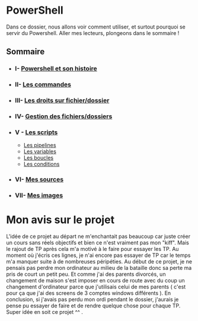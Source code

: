 # PowerShell

Dans ce dossier, nous allons voir comment utiliser, et surtout pourquoi se servir du Powershell. Aller mes lecteurs, plongeons dans le sommaire !


## Sommaire

- ### I- [Powershell et son histoire](https://github.com/taobourmaud/Linux_dossier/blob/main/Powershell_History.md)  
- ### II- [Les commandes](https://github.com/taobourmaud/Linux_dossier/blob/main/Commandes.md)  
- ### III- [Les droits sur fichier/dossier](https://github.com/taobourmaud/Linux_dossier/blob/main/droits.md) 
- ### IV- [Gestion des fichiers/dossiers](https://github.com/taobourmaud/Linux_dossier/blob/main/Gestion.md)      
- ### V - [Les scripts](https://github.com/taobourmaud/Linux_dossier/blob/main/script.md)   
    - [Les pipelines](https://github.com/taobourmaud/Linux_dossier/blob/main/pipeline.md)   
    - [Les variables](https://github.com/taobourmaud/Linux_dossier/blob/main/variables.md)   
    - [Les boucles](https://github.com/taobourmaud/Linux_dossier/blob/main/Boucles.md)   
    - [Les conditions](https://github.com/taobourmaud/Linux_dossier/blob/main/Conditions.md)   
- ### VI- [Mes sources](https://github.com/taobourmaud/Linux_dossier/blob/main/Sources.md)   
- ### VII- [Mes images](https://github.com/taobourmaud/Linux_dossier/tree/main/Images)   

#   

# Mon avis sur le projet   

L'idée de ce projet au départ ne m'enchantait pas beaucoup car juste créer un cours sans réels objectifs et bien ce n'est vraiment pas mon "kiff". Mais le rajout de TP après cela m'a motivé à le faire pour essayer les TP. Au moment où j'écris ces lignes, je n'ai encore pas essayer de TP car le temps m'a manquer suite à de nombreuses péripéties. Au début de ce projet, je ne pensais pas perdre mon ordinateur au milieu de la bataille donc sa perte ma pris de court un petit peu. Et comme j'ai des parents divorcés, un changement de maison s'est imposer en cours de route avec du coup un changement d'ordinateur parce que j'utilisais celui de mes parents ( c'est pour ça que j'ai des screens de 3 comptes windows différents ). En conclusion, si j'avais pas perdu mon ordi pendant le dossier, j'aurais je pense pu essayer de faire et de rendre quelque chose pour chaque TP. Super idée en soit ce projet ^^ .
    
